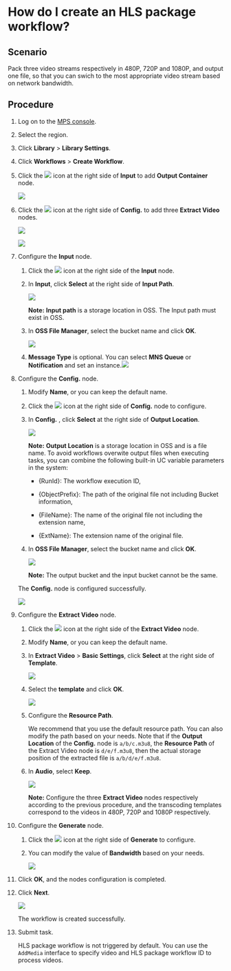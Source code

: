 # How do I create an HLS package workflow?

## Scenario

Pack three video streams respectively in 480P, 720P and 1080P, and output one file, so that you can swich to the most appropriate video stream based on network bandwidth.

## Procedure

1.  Log on to the [MPS console](https://mts.console.aliyun.com/?spm=5176.2020520001.0.0.6RsosT#/mts/oss).
2.  Select the region.
3.  Click **Library** \> **Library Settings**.
4.  Click **Workflows** \> **Create Workflow**.
5.  Click the ![](https://static-aliyun-doc.oss-accelerate.aliyuncs.com/assets/img/18620/154357503310193_en-US.png) icon at the right side of **Input** to add **Output Container** node.

    ![](https://static-aliyun-doc.oss-accelerate.aliyuncs.com/assets/img/18620/154357503310197_en-US.png)

6.  Click the ![](https://static-aliyun-doc.oss-accelerate.aliyuncs.com/assets/img/18620/154357503410194_en-US.png) icon at the right side of **Config.** to add three **Extract Video** nodes.

    ![](https://static-aliyun-doc.oss-accelerate.aliyuncs.com/assets/img/18620/154357503310198_en-US.png)

    ![](https://static-aliyun-doc.oss-accelerate.aliyuncs.com/assets/img/18620/154357503310199_en-US.png)

7.  Configure the **Input** node.
    1.  Click the ![](https://static-aliyun-doc.oss-accelerate.aliyuncs.com/assets/img/18620/154357503410194_en-US.png) icon at the right side of the **Input** node.
    2.  In **Input**, click **Select** at the right side of **Input Path**.

        ![](https://static-aliyun-doc.oss-accelerate.aliyuncs.com/assets/img/18620/154357503310200_en-US.png)

        **Note:** **Input path** is a storage location in OSS. The Input path must exist in OSS.

    3.  In **OSS File Manager**, select the bucket name and click **OK**.

        ![](https://static-aliyun-doc.oss-accelerate.aliyuncs.com/assets/img/18620/154357503310202_en-US.png)

    4.  **Message Type** is optional. You can select **MNS Queue** or **Notification** and set an instance.![](https://static-aliyun-doc.oss-accelerate.aliyuncs.com/assets/img/18620/154357503310203_en-US.png)
8.  Configure the **Config.** node.

    1.  Modify **Name**, or you can keep the default name.
    2.  Click the ![](https://static-aliyun-doc.oss-accelerate.aliyuncs.com/assets/img/18620/154357503410194_en-US.png) icon at the right side of **Config.** node to configure.
    3.  In **Config.** , click **Select** at the right side of **Output Location**.

        ![](https://static-aliyun-doc.oss-accelerate.aliyuncs.com/assets/img/18620/154357503410205_en-US.png)

        **Note:** **Output Location** is a storage location in OSS and is a file name. To avoid workflows overwite output files when executing tasks, you can combine the following built-in UC variable parameters in the system:

        -   \{RunId\}: The workflow execution ID,

        -   \{ObjectPrefix\}: The path of the original file not including Bucket information,

        -   \{FileName\}: The name of the original file not including the extension name,

        -   \{ExtName\}: The extension name of the original file.

    4.  In **OSS File Manager**, select the bucket name and click **OK**.

        ![](https://static-aliyun-doc.oss-accelerate.aliyuncs.com/assets/img/18620/154357503410207_en-US.png)

        **Note:** The output bucket and the input bucket cannot be the same.

    The **Config.** node is configured successfully.

    ![](https://static-aliyun-doc.oss-accelerate.aliyuncs.com/assets/img/18620/154357503410208_en-US.png)

9.  Configure the **Extract Video** node.
    1.  Click the ![](https://static-aliyun-doc.oss-accelerate.aliyuncs.com/assets/img/18620/154357503410194_en-US.png) icon at the right side of the **Extract Video** node.
    2.  Modify **Name**, or you can keep the default name.
    3.  In **Extract Video** \> **Basic Settings**, click **Select** at the right side of **Template**.

        ![](https://static-aliyun-doc.oss-accelerate.aliyuncs.com/assets/img/18620/154357503410209_en-US.png)

    4.  Select the **template** and click **OK**.

        ![](https://static-aliyun-doc.oss-accelerate.aliyuncs.com/assets/img/18620/154357503410210_en-US.png)

    5.  Configure the **Resource Path**.

        We recommend that you use the default resource path. You can also modify the path based on your needs. Note that if the **Output Location** of the **Config.** node is `a/b/c.m3u8`, the **Resource Path** of the Extract Video node is `d/e/f.m3u8`, then the actual storage position of the extracted file is `a/b/d/e/f.m3u8`.

    6.  In **Audio**, select **Keep**.

        ![](https://static-aliyun-doc.oss-accelerate.aliyuncs.com/assets/img/18620/154357503410216_en-US.png)

        **Note:** Configure the three **Extract Video** nodes respectively according to the previous procedure, and the transcoding templates correspond to the videos in 480P, 720P and 1080P respectively.

10. Configure the **Generate** node.
    1.  Click the ![](https://static-aliyun-doc.oss-accelerate.aliyuncs.com/assets/img/18620/154357503410194_en-US.png) icon at the right side of **Generate** to configure.
    2.  You can modify the value of **Bandwidth** based on your needs.

        ![](https://static-aliyun-doc.oss-accelerate.aliyuncs.com/assets/img/18620/154357503410217_en-US.png)

11. Click **OK**, and the nodes configuration is completed.
12. Click **Next**.

    ![](https://static-aliyun-doc.oss-accelerate.aliyuncs.com/assets/img/18620/154357503410218_en-US.png)

    The workflow is created successfully.

13. Submit task.

    HLS package workflow is not triggered by default. You can use the `AddMedia` interface to specify video and HLS package workflow ID to process videos.


